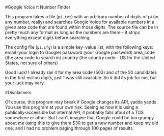 #Google Voice π Number Finder

This program takes a file (`pi.txt`) with an arbitrary number
of digits of pi (or any number, really) and searches Google Voice
for available numbers in a given area code that are found within those digits.
The source file can be in pretty much any format as long as the
numbers are there - it strips everything except digits before searching.

The config file (`pi.cfg`) is a simple key=value list, with the following keys:
email (your login to Google)
password (your Google password)
area\_code (the area code to search in)
country (the country code - US for the United States, not sure of others)

Good luck!  I already ran it for my area code (503) and of the 50
candidates in the first million digits, just 1 was still available.
So it did its job for me, but your luck may vary.

#Disclaimers

Of course, this program may break if Google changes its API, yadda yadda.
You use this program at your own risk.  Seeing as how it is using a
publically-accessible but internal API, it probably falls afoul of a TOS
somewhere or other.  But I can't imagine that Google could be too grumpy
about me using this to give them $30 to get a new number and keep my old one,
and I had no problem paging through 100 pages of results.
